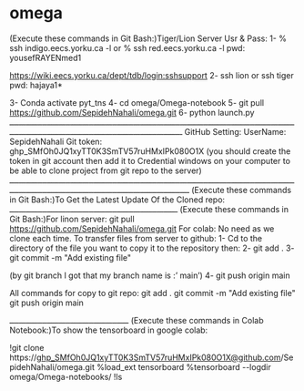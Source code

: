 # omega

(Execute these commands in Git Bash:)Tiger/Lion Server Usr & Pass:
1- % ssh indigo.eecs.yorku.ca -l <EECS USERNAME>  or
% ssh red.eecs.yorku.ca -l <EECS USERNAME>
pwd: yousefRAYENmed1
 
 
https://wiki.eecs.yorku.ca/dept/tdb/login:sshsupport
2- ssh lion or ssh tiger
pwd: hajaya1*
 
3- Conda activate pyt_tns
4- cd omega/Omega-notebook
5- git pull https://github.com/SepidehNahali/omega.git
6- python launch.py
ــــــــــــــــــــــــــــــــــــــــــــــــــــــــــــــــــــــــــــــــــــــــــــــــــــــــــــــــــــــــــــــــــــــــــــــــــــــــــــــــــــــــــــــــــــــــــــــــــــ
GitHub Setting:
UserName: SepidehNahali
Git token: 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
(you should create the token in git account then add it to Credential windows on your computer to be able to clone project from git repo to the server)
ـــــــــــــــــــــــــــــــــــــــــــــــــــــــــــــــــــــــــــــــــــــــــــــــــــــــــــــــــــــــــــــــــــــــــــــــــــــــــــــــــــــــــــــــــــــــــــــــــــــــ
(Execute these commands in Git Bash:)To Get the Latest Update Of the Cloned repo:
ــــــــــــــــــــــــــــــــــــــــــــــــــــــــــــــــــــــــ
(Execute these commands in Git Bash:)For linon server: git pull https://github.com/SepidehNahali/omega.git
For colab: No need as we clone each time.
To transfer files from server to github:
1-  Cd to the directory of the file you want to copy it to the repository then:
2-  git add .
3-  git commit -m "Add existing file"
 
(by git branch I got that my branch name is :’ main’)
4-  git push origin main
 
 
All commands for copy to git repo:
git add .
git commit -m "Add existing file"
git push origin main
 
 
ـــــــــــــــــــــــــــــــــــــــــــــــــــ
(Execute these commands in Colab Notebook:)To show the tensorboard in google colab:
 
!git clone https://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@github.com/SepidehNahali/omega.git
%load_ext tensorboard
%tensorboard --logdir omega/Omega-notebooks/
!ls
 
 
 

